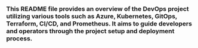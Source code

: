### This README file provides an overview of the DevOps project utilizing various tools such as Azure, Kubernetes, GitOps, Terraform, CI/CD, and Prometheus. It aims to guide developers and operators through the project setup and deployment process.